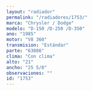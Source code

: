 ```yaml
---
layout: "radiador"
permalink: "/radiadores/1753/"
marca: "Chrysler / Dodge"
modelo: "D-150 /D-250 /D-350"
ano: "1985"
motor: "V8 360"
transmision: "Estándar"
parte: "63086"
clima: "Con clima"
alto: "21"
ancho: "25 5/8"
observaciones: ""
id: "1753"
---
```


